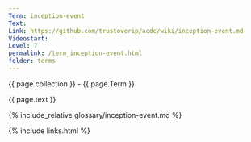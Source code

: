 ```yaml
---
Term: inception-event
Text: 
Link: https://github.com/trustoverip/acdc/wiki/inception-event.md
Videostart: 
Level: 7
permalink: /term_inception-event.html
folder: terms
---
```


{{ page.collection }} - {{ page.Term }}

   {{ page.text }}

{% include_relative glossary/inception-event.md %}

 {% include links.html %} 
